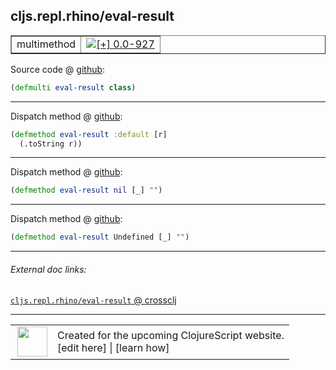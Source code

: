 ## cljs.repl.rhino/eval-result



 <table border="1">
<tr>
<td>multimethod</td>
<td><a href="https://github.com/cljsinfo/cljs-api-docs/tree/0.0-927"><img valign="middle" alt="[+] 0.0-927" title="Added in 0.0-927" src="https://img.shields.io/badge/+-0.0--927-lightgrey.svg"></a> </td>
</tr>
</table>









Source code @ [github](https://github.com/clojure/clojurescript/blob/r1.7.58/src/main/clojure/cljs/repl/rhino.clj#L61):

```clj
(defmulti eval-result class)
```

<!--
Repo - tag - source tree - lines:

 <pre>
clojurescript @ r1.7.58
└── src
    └── main
        └── clojure
            └── cljs
                └── repl
                    └── <ins>[rhino.clj:61](https://github.com/clojure/clojurescript/blob/r1.7.58/src/main/clojure/cljs/repl/rhino.clj#L61)</ins>
</pre>

-->

---

Dispatch method @ [github](https://github.com/clojure/clojurescript/blob/r1.7.58/src/main/clojure/cljs/repl/rhino.clj#L63-L64):

```clj
(defmethod eval-result :default [r]
  (.toString r))
```

<!--
Repo - tag - source tree - lines:

 <pre>
clojurescript @ r1.7.58
└── src
    └── main
        └── clojure
            └── cljs
                └── repl
                    └── <ins>[rhino.clj:63-64](https://github.com/clojure/clojurescript/blob/r1.7.58/src/main/clojure/cljs/repl/rhino.clj#L63-L64)</ins>
</pre>
-->

---
Dispatch method @ [github](https://github.com/clojure/clojurescript/blob/r1.7.58/src/main/clojure/cljs/repl/rhino.clj#L66):

```clj
(defmethod eval-result nil [_] "")
```

<!--
Repo - tag - source tree - lines:

 <pre>
clojurescript @ r1.7.58
└── src
    └── main
        └── clojure
            └── cljs
                └── repl
                    └── <ins>[rhino.clj:66](https://github.com/clojure/clojurescript/blob/r1.7.58/src/main/clojure/cljs/repl/rhino.clj#L66)</ins>
</pre>
-->

---
Dispatch method @ [github](https://github.com/clojure/clojurescript/blob/r1.7.58/src/main/clojure/cljs/repl/rhino.clj#L68):

```clj
(defmethod eval-result Undefined [_] "")
```

<!--
Repo - tag - source tree - lines:

 <pre>
clojurescript @ r1.7.58
└── src
    └── main
        └── clojure
            └── cljs
                └── repl
                    └── <ins>[rhino.clj:68](https://github.com/clojure/clojurescript/blob/r1.7.58/src/main/clojure/cljs/repl/rhino.clj#L68)</ins>
</pre>
-->

---


###### External doc links:

[`cljs.repl.rhino/eval-result` @ crossclj](http://crossclj.info/fun/cljs.repl.rhino/eval-result.html)<br>

---

 <table>
<tr><td>
<img valign="middle" align="right" width="48px" src="http://i.imgur.com/Hi20huC.png">
</td><td>
Created for the upcoming ClojureScript website.<br>
[edit here] | [learn how]
</td></tr></table>

[edit here]:https://github.com/cljsinfo/cljs-api-docs/blob/master/cljsdoc/cljs.repl.rhino/eval-result.cljsdoc
[learn how]:https://github.com/cljsinfo/cljs-api-docs/wiki/cljsdoc-files

<!--

This information was too distracting to show to readers, but I'll leave it
commented here since it is helpful to:

- pretty-print the data used to generate this document
- and show how to retrieve that data



The API data for this symbol:

```clj
{:ns "cljs.repl.rhino",
 :name "eval-result",
 :type "multimethod",
 :source {:code "(defmulti eval-result class)",
          :title "Source code",
          :repo "clojurescript",
          :tag "r1.7.58",
          :filename "src/main/clojure/cljs/repl/rhino.clj",
          :lines [61]},
 :full-name "cljs.repl.rhino/eval-result",
 :full-name-encode "cljs.repl.rhino/eval-result",
 :extra-sources ({:code "(defmethod eval-result :default [r]\n  (.toString r))",
                  :title "Dispatch method",
                  :repo "clojurescript",
                  :tag "r1.7.58",
                  :filename "src/main/clojure/cljs/repl/rhino.clj",
                  :lines [63 64]}
                 {:code "(defmethod eval-result nil [_] \"\")",
                  :title "Dispatch method",
                  :repo "clojurescript",
                  :tag "r1.7.58",
                  :filename "src/main/clojure/cljs/repl/rhino.clj",
                  :lines [66]}
                 {:code "(defmethod eval-result Undefined [_] \"\")",
                  :title "Dispatch method",
                  :repo "clojurescript",
                  :tag "r1.7.58",
                  :filename "src/main/clojure/cljs/repl/rhino.clj",
                  :lines [68]}),
 :history [["+" "0.0-927"]]}

```

Retrieve the API data for this symbol:

```clj
;; from Clojure REPL
(require '[clojure.edn :as edn])
(-> (slurp "https://raw.githubusercontent.com/cljsinfo/cljs-api-docs/catalog/cljs-api.edn")
    (edn/read-string)
    (get-in [:symbols "cljs.repl.rhino/eval-result"]))
```

-->
